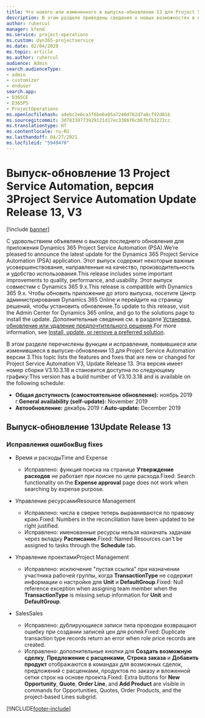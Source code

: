 ```yaml
---
title: Что нового или измененного в выпуске-обновлении 13 для Project Service Automation версии 3
description: В этом разделе приведены сведения о новых возможностях в выпуске-обновлении 13 для Project Service Automation версии 3.
author: ruhercul
manager: kfend
ms.service: project-operations
ms.custom: dyn365-projectservice
ms.date: 02/04/2020
ms.topic: article
ms.author: ruhercul
audience: Admin
search.audienceType:
- admin
- customizer
- enduser
search.app:
- D365CE
- D365PS
- ProjectOperations
ms.openlocfilehash: a4ebc2e6ca3f6be0a05a7240d762d7a8cf92d81b
ms.sourcegitcommit: 3d78338773929121d17ec3386f6cb67bfb2272cc
ms.translationtype: HT
ms.contentlocale: ru-RU
ms.lasthandoff: 04/27/2021
ms.locfileid: "5949470"
---
```

# <a name="project-service-automation-update-release-13-v3"></a><span data-ttu-id="66c40-103">Выпуск-обновление 13 Project Service Automation, версия 3</span><span class="sxs-lookup"><span data-stu-id="66c40-103">Project Service Automation Update Release 13, V3</span></span>

[!include [banner](../includes/psa-now-project-operations.md)]

<span data-ttu-id="66c40-104">С удовольствием объявляем о выходе последнего обновления для приложения Dynamics 365 Project Service Automation (PSA).</span><span class="sxs-lookup"><span data-stu-id="66c40-104">We’re pleased to announce the latest update for the Dynamics 365 Project Service Automation (PSA) application.</span></span> <span data-ttu-id="66c40-105">Этот выпуск содержит некоторые важные усовершенствования, направленные на качество, производительность и удобство использования.</span><span class="sxs-lookup"><span data-stu-id="66c40-105">This release includes some important improvements to quality, performance, and usability.</span></span> <span data-ttu-id="66c40-106">Этот выпуск совместим с Dynamics 365 9.x.</span><span class="sxs-lookup"><span data-stu-id="66c40-106">This release is compatible with Dynamics 365 9.x.</span></span> <span data-ttu-id="66c40-107">Чтобы обновить приложение до этого выпуска, посетите Центр администрирования Dynamics 365 Online и перейдите на страницу решений, чтобы установить обновление.</span><span class="sxs-lookup"><span data-stu-id="66c40-107">To update to this release, visit the Admin Center for Dynamics 365 online, and go to the solutions page to install the update.</span></span> <span data-ttu-id="66c40-108">Дополнительные сведения см. в разделе [Установка, обновление или удаление предпочтительного решения](/power-platform/admin/install-remove-preferred-solution).</span><span class="sxs-lookup"><span data-stu-id="66c40-108">For more information, see [Install, update, or remove a preferred solution](/power-platform/admin/install-remove-preferred-solution).</span></span>

<span data-ttu-id="66c40-109">В этом разделе перечислены функции и исправления, появившиеся или изменившиеся в выпуске-обновлении 13 для Project Service Automation версии 3.</span><span class="sxs-lookup"><span data-stu-id="66c40-109">This topic lists the features and fixes that are new or changed for Project Service Automation V3, Update Release 13.</span></span> <span data-ttu-id="66c40-110">Эта версия имеет номер сборки V3.10.3.18 и становится доступна по следующему графику:</span><span class="sxs-lookup"><span data-stu-id="66c40-110">This version has a build number of V3.10.3.18 and is available on the following schedule:</span></span>

- <span data-ttu-id="66c40-111">**Общая доступность (самостоятельное обновление):** ноябрь 2019 г.</span><span class="sxs-lookup"><span data-stu-id="66c40-111">**General availability (self-update):** November 2019</span></span>
- <span data-ttu-id="66c40-112">**Автообновление:** декабрь 2019 г.</span><span class="sxs-lookup"><span data-stu-id="66c40-112">**Auto-update:** December 2019</span></span>


## <a name="update-release-13"></a><span data-ttu-id="66c40-113">Выпуск-обновление 13</span><span class="sxs-lookup"><span data-stu-id="66c40-113">Update Release 13</span></span> 

### <a name="bug-fixes"></a><span data-ttu-id="66c40-114">Исправления ошибок</span><span class="sxs-lookup"><span data-stu-id="66c40-114">Bug fixes</span></span>

- <span data-ttu-id="66c40-115">Время и расходы</span><span class="sxs-lookup"><span data-stu-id="66c40-115">Time and Expense</span></span>

     - <span data-ttu-id="66c40-116">Исправлено: функция поиска на странице **Утверждение расходов** не работает при поиске по цели расхода.</span><span class="sxs-lookup"><span data-stu-id="66c40-116">Fixed: Search functionality on the **Expense approval** page does not work when searching by expense purpose.</span></span>

- <span data-ttu-id="66c40-117">Управление ресурсами</span><span class="sxs-lookup"><span data-stu-id="66c40-117">Resource Management</span></span>

     - <span data-ttu-id="66c40-118">Исправлено: числа в сверке теперь выравниваются по правому краю.</span><span class="sxs-lookup"><span data-stu-id="66c40-118">Fixed: Numbers in the reconciliation have been updated to be right justified.</span></span>
     - <span data-ttu-id="66c40-119">Исправлено: именованные ресурсы нельзя назначать задачам через вкладку **Расписание**.</span><span class="sxs-lookup"><span data-stu-id="66c40-119">Fixed: Named Resources can't be assigned to tasks through the **Schedule** tab.</span></span>

- <span data-ttu-id="66c40-120">Управление проектами</span><span class="sxs-lookup"><span data-stu-id="66c40-120">Project Management</span></span>

     - <span data-ttu-id="66c40-121">Исправлено: исключение "пустая ссылка" при назначении участника рабочей группы, когда **TransactionType** не содержит информации о настройке для **Unit** и **DefaultGroup**.</span><span class="sxs-lookup"><span data-stu-id="66c40-121">Fixed: Null reference exception when assigning team member when the **TransactionType** is missing setup information for **Unit** and **DefaultGroup**.</span></span>

- <span data-ttu-id="66c40-122">Sales</span><span class="sxs-lookup"><span data-stu-id="66c40-122">Sales</span></span>

     - <span data-ttu-id="66c40-123">Исправлено: дублирующиеся записи типа проводки возвращают ошибку при создании записей цен для ролей.</span><span class="sxs-lookup"><span data-stu-id="66c40-123">Fixed: Duplicate transaction type records return an error when role price records are created.</span></span>
     - <span data-ttu-id="66c40-124">Исправлено: дополнительные кнопки для **Создать возможную сделку**, **Предложение с расценками**, **Строка заказа** и **Добавить продукт** отображаются в командах для возможных сделок, предложений с расценками, продуктов по заказу и вложенной сетки строк на основе проекта.</span><span class="sxs-lookup"><span data-stu-id="66c40-124">Fixed: Extra buttons for **New Opportunity**, **Quote**, **Order Line**, and **Add Product** are visible in commands for Opportunities, Quotes, Order Products, and the project-based Lines subgrid.</span></span>




[!INCLUDE[footer-include](../includes/footer-banner.md)]